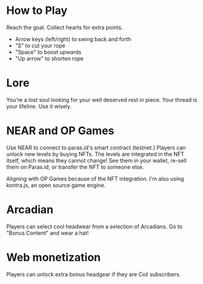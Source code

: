 # How to Play
Reach the goal. Collect hearts for extra points.

- Arrow keys (left/right) to swing back and forth
- "S" to cut your rope
- "Space" to boost upwards
- "Up arrow" to shorten rope


# Lore
You're a lost soul looking for your well deserved rest in piece. Your thread is your lifeline. Use it wisely. 


# NEAR and OP Games
Use NEAR to connect to paras.id's smart contract (testnet.) Players can unlock new levels by buying NFTs. The levels are integrated in the NFT itself, which means they cannot change! See them in your wallet, re-sell them on Paras.id, or transfer the NFT to someone else.

Aligning with OP Games because of the NFT integration. I'm also using kontra.js, an open source game engine.

# Arcadian
Players can select cool headwear from a selection of Arcadians. Go to "Bonus Content" and wear a hat!

# Web monetization
Players can unlock extra bonus headgear if they are Coil subscribers.